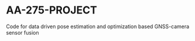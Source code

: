 # AA-275-PROJECT
Code for data driven pose estimation and optimization based GNSS-camera sensor fusion
